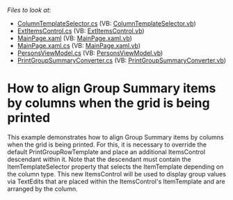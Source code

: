 <!-- default file list -->
*Files to look at*:

* [ColumnTemplateSelector.cs](./CS/DxSample/ColumnTemplateSelector.cs) (VB: [ColumnTemplateSelector.vb](./VB/DxSample/ColumnTemplateSelector.vb))
* [ExtItemsControl.cs](./CS/DxSample/ExtItemsControl.cs) (VB: [ExtItemsControl.vb](./VB/DxSample/ExtItemsControl.vb))
* [MainPage.xaml](./CS/DxSample/MainPage.xaml) (VB: [MainPage.xaml.vb](./VB/DxSample/MainPage.xaml.vb))
* [MainPage.xaml.cs](./CS/DxSample/MainPage.xaml.cs) (VB: [MainPage.xaml.vb](./VB/DxSample/MainPage.xaml.vb))
* [PersonsViewModel.cs](./CS/DxSample/PersonsViewModel.cs) (VB: [PersonsViewModel.vb](./VB/DxSample/PersonsViewModel.vb))
* [PrintGroupSummaryConverter.cs](./CS/DxSample/PrintGroupSummaryConverter.cs) (VB: [PrintGroupSummaryConverter.vb](./VB/DxSample/PrintGroupSummaryConverter.vb))
<!-- default file list end -->
# How to align Group Summary items by columns when the grid is being printed


<p>This example demonstrates how to align Group Summary items by columns when the grid is being printed.  For this, it is necessary to override the default PrintGroupRowTemplate and place an additional ItemsControl descendant within it. Note that the descendant must contain the ItemTemplateSelector property that selects the ItemTemplate depending on the column type. This new ItemsControl will be used to display group values via TextEdits that are placed within the ItemsControl's ItemTemplate and are arranged by the column.</p>

<br/>


